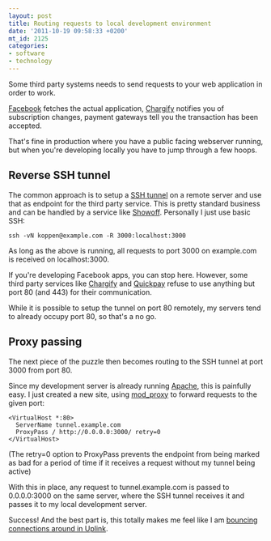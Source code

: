 ```yaml
---
layout: post
title: Routing requests to local development environment
date: '2011-10-19 09:58:33 +0200'
mt_id: 2125
categories:
- software
- technology
---
```

Some third party systems needs to send requests to your web application in order to work.

[Facebook](http://facebook.com) fetches the actual application, [Chargify](http://chargify.com/) notifies you of subscription changes, payment gateways tell you the transaction has been accepted.

That's fine in production where you have a public facing webserver running, but when you're developing locally you have to jump through a few hoops.


<!--more-->

## Reverse SSH tunnel

The common approach is to setup a [SSH tunnel](http://www.howtoforge.com/reverse-ssh-tunneling) on a remote server and use that as endpoint for the third party service. This is pretty standard business and can be handled by a service like [Showoff](https://showoff.io/). Personally I just use basic SSH:

    ssh -vN koppen@example.com -R 3000:localhost:3000

As long as the above is running, all requests to port 3000 on example.com is received on localhost:3000.

If you're developing Facebook apps, you can stop here. However, some third party services like [Chargify][chargify] and [Quickpay](http://quickpay.net "Danish payment gateway") refuse to use anything but port 80 (and 443) for their communication. 

While it is possible to setup the tunnel on port 80 remotely, my servers tend to already occupy port 80, so that's a no go.


## Proxy passing

The next piece of the puzzle then becomes routing to the SSH tunnel at port 3000 from port 80.

Since my development server is already running [Apache](http://httpd.apache.org/docs/2.2/mod/mod_proxy.html), this is painfully easy. I just created a new site, using [mod_proxy](http://httpd.apache.org/docs/2.2/mod/mod_proxy.html) to forward requests to the given port:

    <VirtualHost *:80>
      ServerName tunnel.example.com
      ProxyPass / http://0.0.0.0:3000/ retry=0
    </VirtualHost>

(The retry=0 option to ProxyPass prevents the endpoint from being marked as bad for a period of time if it receives a request without my tunnel being active)

With this in place, any request to tunnel.example.com is passed to 0.0.0.0:3000 on the same server, where the SSH tunnel receives it and passes it to my local development server.

Success! And the best part is, this totally makes me feel like I am [bouncing connections around in Uplink](http://www.introversion.co.uk/uplink/screenshots/uplink4.gif).

[chargify]: http://chargify.com/
